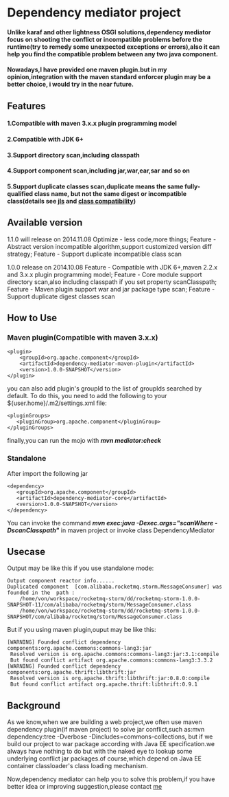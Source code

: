 # Dependency mediator project

#### Unlike karaf and other lightness OSGI solutions,dependency mediator focus on shooting the conflict or incompatible problems before the runtime(try to remedy some unexpected exceptions or errors),also it can help you find the compatible problem between any two java component.
#### Nowadays,I have provided one maven plugin.but in my opinion,integration with the maven standard enforcer plugin may be a better choice, i would try in the near future. 
 
## Features
#### 1.Compatible with maven 3.x.x plugin programming model
#### 2.Compatible with JDK 6+
#### 3.Support directory scan,including classpath
#### 4.Support component scan,including jar,war,ear,sar and so on
#### 5.Support duplicate classes scan,duplicate means the same fully-qualified class name, but not the same digest or incompatible class(details see [jls](http://docs.oracle.com/javase/specs/jls/se7/html/jls-13.html) and [class compatibility](http://www.oracle.com/technetwork/java/javase/compatibility-137541.html))



## Available version
 1.1.0 will release on 2014.11.08
 Optimize - less code,more things;
 Feature - Abstract version incompatible algorithm,support customized version diff strategy;
 Feature - Support duplicate incompatible class scan
 
 1.0.0 release on 2014.10.08
 Feature - Compatible with JDK 6+,maven 2.2.x and 3.x.x plugin programming model;
 Feature - Core module support directory scan,also including classpath if you set property scanClasspath;
 Feature - Maven plugin support war and jar package type scan;
 Feature - Support duplicate digest classes scan

## How to Use

### Maven plugin(Compatible with maven 3.x.x)
	<plugin>
		<groupId>org.apache.component</groupId>
		<artifactId>dependency-mediator-maven-plugin</artifactId>
		<version>1.0.0-SNAPSHOT</version>
	</plugin>

you can also add plugin's groupId to the list of groupIds searched by default. To do this, you need to add the following to your ${user.home}/.m2/settings.xml file:

    <pluginGroups>
       <pluginGroup>org.apache.component</pluginGroup>
    </pluginGroups>

finally,you can run the mojo with ***mvn mediator:check***


### Standalone 
After import the following jar

    <dependency>
       <groupId>org.apache.component</groupId>
	   <artifactId>dependency-mediator-core</artifactId>
	   <version>1.0.0-SNAPSHOT</version>
	</dependency>
	
You can invoke the command ***mvn exec:java -Dexec.args="scanWhere -DscanClasspath"*** in maven project or invoke class DependencyMediator
## Usecase
Output may be like this if you use standalone mode:
   
    Output component reactor info......
    Duplicated component  [com.alibaba.rocketmq.storm.MessageConsumer] was founded in the  path : 
 	    /home/von/workspace/rocketmq-storm/dd/rocketmq-storm-1.0.0-SNAPSHOT-11/com/alibaba/rocketmq/storm/MessageConsumer.class
 	    /home/von/workspace/rocketmq-storm/dd/rocketmq-storm-1.0.0-SNAPSHOT/com/alibaba/rocketmq/storm/MessageConsumer.class
 	    
 	    
But if you using maven plugin,ouput may be like this:

    [WARNING] Founded conflict dependency components:org.apache.commons:commons-lang3:jar
     Resolved version is org.apache.commons:commons-lang3:jar:3.1:compile
     But found conflict artifact org.apache.commons:commons-lang3:3.3.2
    [WARNING] Founded conflict dependency components:org.apache.thrift:libthrift:jar
     Resolved version is org.apache.thrift:libthrift:jar:0.8.0:compile
     But found conflict artifact org.apache.thrift:libthrift:0.9.1


## Background 

As we know,when we are building a web project,we often use maven dependency plugin(if maven project) to solve jar conflict,such as:mvn dependency:tree -Dverbose -Dincludes=commons-collections,
but if we build our project to war package according with Java EE specification.we always have nothing to do but with the naked eye to lookup some underlying conflict jar packages.of course,which 
depend on Java EE container classloader's class loading mechanism.

Now,dependency mediator can help you to solve this problem,if you have better idea or improving suggestion,please contact [me](fengjia10@gmail.com)
